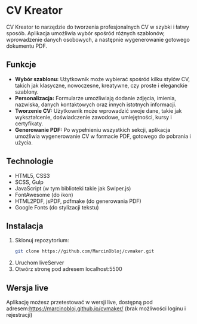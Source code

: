 # CV Kreator

CV Kreator to narzędzie do tworzenia profesjonalnych CV w szybki i łatwy sposób. Aplikacja umożliwia wybór spośród różnych szablonów, wprowadzenie danych osobowych, a następnie wygenerowanie gotowego dokumentu PDF.

## Funkcje

- **Wybór szablonu:** Użytkownik może wybierać spośród kilku stylów CV, takich jak klasyczne, nowoczesne, kreatywne, czy proste i eleganckie szablony.
- **Personalizacja:** Formularze umożliwiają dodanie zdjęcia, imienia, nazwiska, danych kontaktowych oraz innych istotnych informacji.
- **Tworzenie CV:** Użytkownik może wprowadzić swoje dane, takie jak wykształcenie, doświadczenie zawodowe, umiejętności, kursy i certyfikaty.
- **Generowanie PDF:** Po wypełnieniu wszystkich sekcji, aplikacja umożliwia wygenerowanie CV w formacie PDF, gotowego do pobrania i użycia.

## Technologie

- HTML5, CSS3
- SCSS, Gulp
- JavaScript (w tym biblioteki takie jak Swiper.js)
- FontAwesome (do ikon)
- HTML2PDF, jsPDF, pdfmake (do generowania PDF)
- Google Fonts (do stylizacji tekstu)

## Instalacja

1. Sklonuj repozytorium:
   ```bash
   git clone https://github.com/MarcinObloj/cvmaker.git
2. Uruchom liveServer 
3. Otwórz stronę pod adresem localhost:5500


## Wersja live

Aplikację możesz przetestować w wersji live, dostępną pod adresem:https://marcinobloj.github.io/cvmaker/
(brak możliwości loginu i rejestracji)